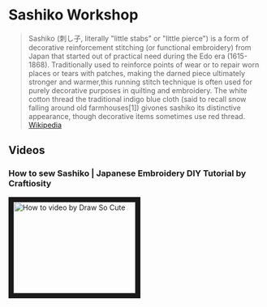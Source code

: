 # Sashiko Workshop 
> Sashiko (刺し子, literally "little stabs" or "little pierce") is a form of decorative reinforcement stitching (or functional embroidery) from Japan that started out of practical need during the Edo era (1615-1868). Traditionally used to reinforce points of wear or to repair worn places or tears with patches, making the darned piece ultimately stronger and warmer,this running stitch technique is often used for purely decorative purposes in quilting and embroidery. The white cotton thread  the traditional indigo blue cloth (said to recall snow falling around old farmhouses[1]) givones sashiko its distinctive appearance, though decorative items sometimes use red thread.
[Wikipedia](https://en.wikipedia.org/wiki/Sashiko_stitching)

## Videos
### How to sew Sashiko | Japanese Embroidery DIY Tutorial by Craftiosity
<a href="http://www.youtube.com/watch?feature=player_embedded&v=fc6fA2Gdzvg
" target="_blank"><img src="http://img.youtube.com/vi/fc6fA2Gdzvg/0.jpg" 
alt="How to video by Draw So Cute" width="240" height="180" border="10" /></a>
